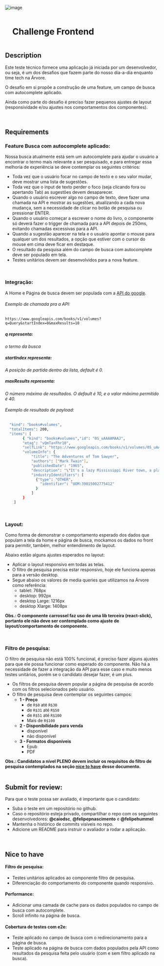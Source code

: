 ![image](https://assets-global.website-files.com/61155c49f7b752684a9f0584/61201e989ae795462db99155_logo-arvore.svg)

<div id="user-content-toc">
  <ul>
    <summary><h1 style="display: inline-block;">Challenge Frontend</h1></summary>
  </ul>
</div>

## Description

Este teste técnico fornece uma aplicação já iniciada por um desenvolvedor, ou seja, é um dos desafios que fazem parte do nosso dia-a-dia enquanto time tech na Árvore.

O desafio em si propõe a construção de uma feature, um campo de busca com autocomplete aplicado.

Ainda como parte do desafio é preciso fazer pequenos ajustes de layout (responsividade e/ou ajustes nos comportamentos dos componentes).

<br />

## Requirements
### Feature Busca com autocomplete aplicado:
Nossa busca atualmente está sem um autocomplete para ajudar o usuário a encontrar o termo mais relevante a ser pesquisado, e para entregar essa melhoria de experiência se deve contemplar os seguintes critérios:

- Toda vez que o usuário focar no campo de texto e o seu valor mudar, deve mostrar uma lista de sugestões.
- Toda vez que o input de texto perder o foco (seja clicando fora ou apertando Tab) as sugestões devem desaparecer.
- Quando o usuário escrever algo no campo de texto, deve fazer uma chamada na API e mostrar as sugestões, atualizando a cada nova mudança, sem a necessidade de clicar no botão de pesquisa ou pressionar ENTER.
- Quando o usuário começar a escrever o nome do livro, o componente só deverá fazer o trigger de chamada para a API depois de 250ms, evitando chamadas excessivas para a API.
- Quando a sugestão aparecer na tela e o usuário apontar o mouse para qualquer um dos resultados, a opção que estiver com o cursor do mouse em cima deve ficar em destaque.
- O resultado da pesquisa além do campo de busca com autocomplete deve ser populado em tela.
- Testes unitários devem ser desenvolvidos para a nova feature.

<br />

### Integração:

A Home e Página de busca devem ser populada com a [API do google](https://developers.google.com/books/docs/v1/getting_started).

###### Exemplo de chamada pra a API:

`https://www.googleapis.com/books/v1/volumes?q=Query&startIndex=0&maxResults=10`

##### q representa:

_o termo da busca_

##### startIndex representa:

_A posição de partida dentro da lista, default é 0._

##### maxResults representa:

_O número máximo de resultados. O default é 10, e o valor máximo permitido é 40._
<br />

###### Exemplo de resultado de payload:

```bash
  "kind": "books#volumes",
  "totalItems": 200,
  "items": [
        { "kind": "books#volumes","id": "0S_uAAAAMAAJ",
        "etag": "vQmTa+Fhr10",
        "selfLink": "https://www.googleapis.com/books/v1/volumes/0S_uAAAAMAAJ",
        "volumeInfo": {
            "title": "The Adventures of Tom Sawyer",
            "authors": ["Mark Twain"],
            "publishedDate": "1965",
            "description": "\"It's a lazy Mississippi River town, a place where...",
            "industryIdentifiers": [
              {"type": "OTHER",
                "identifier": "UOM:39015002775412"
              }
            ]
        }
    ]
```
<br />

### Layout:
Como forma de demonstrar o comportamento esperado dos dados que populam a tela da home e página de busca, mockamos os dados no front para permitir, também, melhor entendimento de layout.

Abaixo estão alguns ajustes esperados no layout:

- Aplicar o layout responsivo em todas as telas.
- O filtro de pesquisa precisa estar responsivo, hoje ele funciona apenas para a versão desktop.
- Segue abaixo os valores de media queries que utilizamos na Árvore como referência:
    - tablet: 768px
    - desktop: 992px
    - desktop Large: 1216px
    - desktop Xlarge: 1408px


**Obs.: O componente carrossel faz uso de uma lib terceira (react-slick), portanto ele não deve ser contemplado como ajuste de layout/comportamento de componente.**

<br />

### Filtro de pesquisa:
O filtro de pesquisa não está 100% funcional, é preciso fazer alguns ajustes para que ele possa funcionar como esperado do componente. Não há a necessidade de fazer a integração da API para esse caso e muito menos testes unitários, porém se o candidato desejar fazer, é um plus.

- Os filtros de pesquisa devem popular a página de pesquisa de acordo com os filtros selecionados pelo usuário.
- O filtro de pesquisa deve contemplar os seguintes campos:
  - **1 - Preço**
    - de `R$0` até `R$30`
    - de `R$31` até `R$50`
    - de `R$51` até `R$100`
    - Mais de `R$100`
   - **2 - Disponibilidade para venda**
     - disponível
     - não disponível
   - **3 - Formatos disponíveis**
     - Epub
     - PDF


**Obs.: Candidatos a nível PLENO devem incluir os requisitos do filtro de pesquisa contemplados na seção [nice to have](#nice-to-have) desse documento.**
<br />
<br />

## Submit for review:
Para que o teste possa ser avaliado, é importante que o candidato:
- Suba o teste em um repositório no github.
- Caso o repositório esteja privado, compartilhar o repo com os seguintes desenvolvedores: **@caiodsc**, **@felipepnascimento** e **@felipehummel**
- Mantenha o histórico de commits visíveis no repo.
- Adicione um README para instruir o avaliador a rodar a aplicação.
<br />

## Nice to have

#### Filtro de pesquisa:
- Testes unitários aplicados ao componente filtro de pesquisa.
- Diferenciação do comportamento do componente quando responsivo.

#### Performance:
- Adicionar uma camada de cache para os dados populados no campo de busca com autocomplete.
- Scroll infinito na página de busca.

#### Cobertura de testes com e2e:
- Teste aplicado no campo de busca com o redirecionamento para a página de busca.
- Teste aplicado na página de busca com dados populados pela API como resultados da pesquisa feita pelo usuário (com e sem filtro aplicado na busca).


